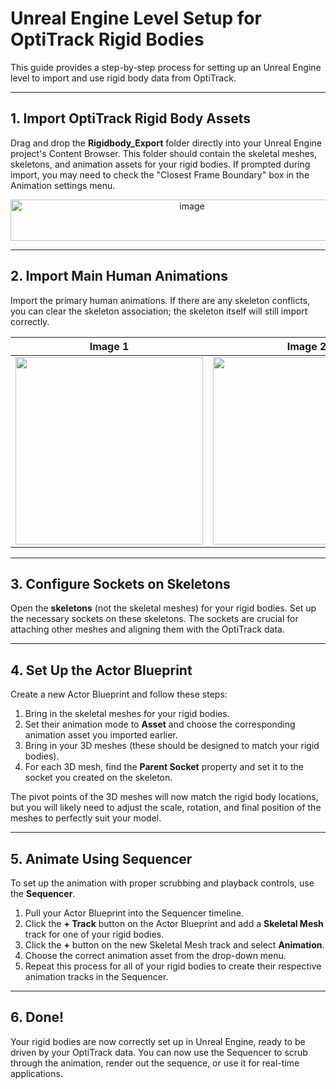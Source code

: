 # Unreal Engine Level Setup for OptiTrack Rigid Bodies

This guide provides a step-by-step process for setting up an Unreal Engine level to import and use rigid body data from OptiTrack.

---

## 1. Import OptiTrack Rigid Body Assets

Drag and drop the **Rigidbody_Export** folder directly into your Unreal Engine project's Content Browser. This folder should contain the skeletal meshes, skeletons, and animation assets for your rigid bodies. If prompted during import, you may need to check the "Closest Frame Boundary" box in the Animation settings menu.

<div align="center">
  <img src="https://github.com/user-attachments/assets/94d4794e-5f4a-43a6-a789-5d0b3cbaf2e6" width="565" height="66" alt="image" />
</div>


---

## 2. Import Main Human Animations

Import the primary human animations. If there are any skeleton conflicts, you can clear the skeleton association; the skeleton itself will still import correctly.

| Image 1 | Image 2 | Image 3 |
|:---:|:---:|:---:|
| <img src="https://github.com/user-attachments/assets/a609fdf8-9ef3-4eae-a7b3-03882e3c3fa0" width="300"/> | <img src="https://github.com/user-attachments/assets/c3a790cf-e8cf-434e-9627-7ccbd52c3620" width="300"/> | <img src="https://github.com/user-attachments/assets/07e51669-db99-4b9b-bca3-698882e580c8" width="300"/> |

---

## 3. Configure Sockets on Skeletons

Open the **skeletons** (not the skeletal meshes) for your rigid bodies. Set up the necessary sockets on these skeletons. The sockets are crucial for attaching other meshes and aligning them with the OptiTrack data.

---

## 4. Set Up the Actor Blueprint

Create a new Actor Blueprint and follow these steps:

1.  Bring in the skeletal meshes for your rigid bodies.
2.  Set their animation mode to **Asset** and choose the corresponding animation asset you imported earlier.
3.  Bring in your 3D meshes (these should be designed to match your rigid bodies).
4.  For each 3D mesh, find the **Parent Socket** property and set it to the socket you created on the skeleton.

The pivot points of the 3D meshes will now match the rigid body locations, but you will likely need to adjust the scale, rotation, and final position of the meshes to perfectly suit your model.


---

## 5. Animate Using Sequencer

To set up the animation with proper scrubbing and playback controls, use the **Sequencer**.

1.  Pull your Actor Blueprint into the Sequencer timeline.
2.  Click the **+ Track** button on the Actor Blueprint and add a **Skeletal Mesh** track for one of your rigid bodies.
3.  Click the **+** button on the new Skeletal Mesh track and select **Animation**.
4.  Choose the correct animation asset from the drop-down menu.
5.  Repeat this process for all of your rigid bodies to create their respective animation tracks in the Sequencer.


---

## 6. Done!

Your rigid bodies are now correctly set up in Unreal Engine, ready to be driven by your OptiTrack data. You can now use the Sequencer to scrub through the animation, render out the sequence, or use it for real-time applications.
